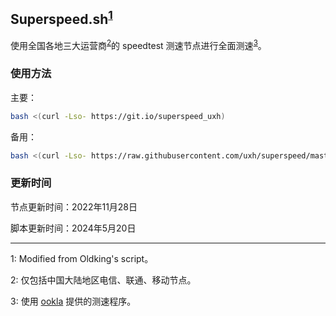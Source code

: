 ## Superspeed.sh<sup>[1](#脚注1)</sup>

使用全国各地三大运营商<sup>[2](#脚注2)</sup>的 speedtest 测速节点进行全面测速<sup>[3](#脚注3)</sup>。

### 使用方法

主要：

```bash
bash <(curl -Lso- https://git.io/superspeed_uxh)
```

备用：

```bash
bash <(curl -Lso- https://raw.githubusercontent.com/uxh/superspeed/master/superspeed.sh)
```

### 更新时间

节点更新时间：2022年11月28日

脚本更新时间：2024年5月20日

---

<a name="脚注1">1</a>: Modified from Oldking's script。

<a name="脚注2">2</a>: 仅包括中国大陆地区电信、联通、移动节点。

<a name="脚注3">3</a>: 使用 [ookla](https://bintray.com/ookla/download/download_file?file_path=ookla-speedtest-1.0.0-x86_64-linux.tgz) 提供的测速程序。
